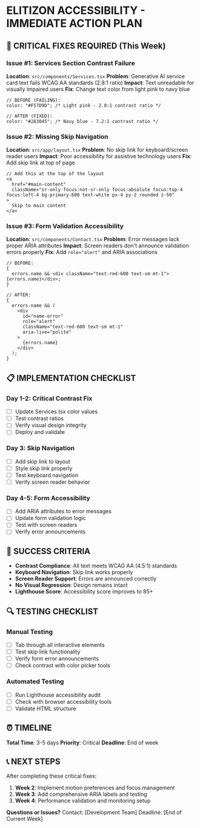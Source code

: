 # ELITIZON ACCESSIBILITY - IMMEDIATE ACTION PLAN

## 🚨 CRITICAL FIXES REQUIRED (This Week)

### Issue #1: Services Section Contrast Failure

**Location**: `src/components/Services.tsx`
**Problem**: Generative AI service card text fails WCAG AA standards (2.8:1 ratio)
**Impact**: Text unreadable for visually impaired users
**Fix**: Change text color from light pink to navy blue

```tsx
// BEFORE (FAILING):
color: "#F57D9D"; /* Light pink - 2.8:1 contrast ratio */

// AFTER (FIXED):
color: "#2A3045"; /* Navy blue - 7.2:1 contrast ratio */
```

### Issue #2: Missing Skip Navigation

**Location**: `src/app/layout.tsx`
**Problem**: No skip link for keyboard/screen reader users
**Impact**: Poor accessibility for assistive technology users
**Fix**: Add skip link at top of page

```tsx
// Add this at the top of the layout
<a
  href="#main-content"
  className="sr-only focus:not-sr-only focus:absolute focus:top-4 focus:left-4 bg-primary-600 text-white px-4 py-2 rounded z-50"
>
  Skip to main content
</a>
```

### Issue #3: Form Validation Accessibility

**Location**: `src/components/Contact.tsx`
**Problem**: Error messages lack proper ARIA attributes
**Impact**: Screen readers don't announce validation errors properly
**Fix**: Add `role="alert"` and ARIA associations

```tsx
// BEFORE:
{
  errors.name && <div className="text-red-600 text-sm mt-1">{errors.name}</div>;
}

// AFTER:
{
  errors.name && (
    <div
      id="name-error"
      role="alert"
      className="text-red-600 text-sm mt-1"
      aria-live="polite"
    >
      {errors.name}
    </div>
  );
}
```

## 📋 IMPLEMENTATION CHECKLIST

### Day 1-2: Critical Contrast Fix

- [ ] Update Services.tsx color values
- [ ] Test contrast ratios
- [ ] Verify visual design integrity
- [ ] Deploy and validate

### Day 3: Skip Navigation

- [ ] Add skip link to layout
- [ ] Style skip link properly
- [ ] Test keyboard navigation
- [ ] Verify screen reader behavior

### Day 4-5: Form Accessibility

- [ ] Add ARIA attributes to error messages
- [ ] Update form validation logic
- [ ] Test with screen readers
- [ ] Verify error announcements

## 🎯 SUCCESS CRITERIA

- **Contrast Compliance**: All text meets WCAG AA (4.5:1) standards
- **Keyboard Navigation**: Skip link works properly
- **Screen Reader Support**: Errors are announced correctly
- **No Visual Regression**: Design remains intact
- **Lighthouse Score**: Accessibility score improves to 85+

## 🔍 TESTING CHECKLIST

### Manual Testing

- [ ] Tab through all interactive elements
- [ ] Test skip link functionality
- [ ] Verify form error announcements
- [ ] Check contrast with color picker tools

### Automated Testing

- [ ] Run Lighthouse accessibility audit
- [ ] Check with browser accessibility tools
- [ ] Validate HTML structure

## ⏰ TIMELINE

**Total Time**: 3-5 days
**Priority**: Critical
**Deadline**: End of week

## 📞 NEXT STEPS

After completing these critical fixes:

1. **Week 2**: Implement motion preferences and focus management
2. **Week 3**: Add comprehensive ARIA labels and testing
3. **Week 4**: Performance validation and monitoring setup

**Questions or Issues?**
Contact: [Development Team]
Deadline: [End of Current Week]
